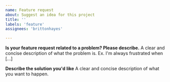 ```yaml
---
name: Feature request
about: Suggest an idea for this project
title: ''
labels: 'feature'
assignees: 'brittonhayes'

---
```


**Is your feature request related to a problem? Please describe.**
A clear and concise description of what the problem is. Ex. I'm always frustrated when [...]

**Describe the solution you'd like**
A clear and concise description of what you want to happen.
